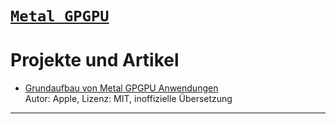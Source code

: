 
# [`Metal GPGPU`][Metal]


# Projekte und Artikel

* [Grundaufbau von Metal GPGPU Anwendungen](../fromOthers/Apple/PerformingCalculationsOnAGPU/README.de.md) <br/>
Autor: Apple, Lizenz: MIT, inoffizielle Übersetzung


----
[Metal]: ./Metal.de.md